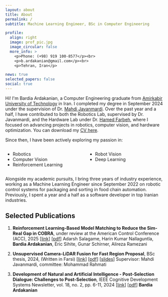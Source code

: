 ```yaml
---
layout: about
title: About
permalink: /
subtitle: Machine Learning Engineer, BSc in Computer Engineering

profile:
  align: right
  image: prof_pic.jpg
  image_circular: false
  more_info: >
    <p>Phone: (+98) 919 100-8577</p><br>
    <p>b.ardakanian@gmail.com</p><br>
    <p>Tehran, Iran</p>

news: true
selected_papers: false
social: true
---
```


Hi! I'm Bardia Ardakanian, a Computer Engineering graduate from [Amirkabir University of Technology](https://aut.ac.ir/en) in Iran. I completed my degree in September 2024 under the supervision of Dr. [Mahdi Javanmardi](https://www.google.com/url?sa=t&source=web&rct=j&opi=89978449&url=https://jp.linkedin.com/in/mjavan&ved=2ahUKEwivqbq__KmJAxWDh_0HHagTF4QQFnoECB0QAQ&usg=AOvVaw2gX66C-fxUGoidIBMsOqhG). Over the past year and a half, I have contributed to both the Robotics Lab, supervised by Dr. Javanmardi, and the Hardware Lab under Dr. [Hamed Farbeh](https://aut.ac.ir/cv/2158/HAMED%20FARBEH), where I focused on advancing projects in robotics, computer vision, and hardware optimization. You can download my [CV here](/assets/pdf/Ardakanian_ShortCV_Oct2024.pdf).

Since then, I have been actively exploring my passion in:

<div style="display: flex;">
  <div style="flex: 1; padding-right: 10px;">
    <ul>
      <li>Robotics</li>
      <li>Computer Vision</li>
      <li>Reinforcement Learning</li>
    </ul>
  </div>
  <div style="flex: 1; padding-left: 10px;">
    <ul>
      <li>Robot Vision</li>
      <li>Deep Learning</li>
    </ul>
  </div>
</div>

Alongside my academic pursuits, I bring three years of industry experience, working as a Machine Learning Engineer since September 2022 on robotic control systems for packaging and sorting in food chain automation. Previously, I spent a year and a half as a software developer in top Iranian industries.

## Selected Publications
1. **Reinforcement Learning-Based Model Matching to Reduce the Sim-Real Gap in COBRA**, under review at the American Control Conference (ACC), 2025 [[link](https://arxiv.org/pdf/2406.13700)] [[pdf](/assets/pdf/SimToReal_ACC_2025.pdf)]
Adarsh Salagame, Harin Kumar Nallaguntla, **Bardia Ardakanian**, Eric Sihite, Gunar Schirner, Alireza Ramezani

2. **Unsupervised Camera-LiDAR Fusion for Fast Region Proposal**, BSc thesis, 2024, (Written in Farsi) [[link](https://digitallib.aut.ac.ir/)] [[pdf](/assets/pdf/Thesis_BardiaArdakanian.pdf)] [[slides](/assets/pdf/BA%20thesis.pdf)]
Supervisor: Mahdi Javanmardi, committee: Mohammad Rahmati

3. **Development of Natural and Artificial Intelligence - Post-Selection Dialogue: Challenges to Post-Selection**, IEEE Cognitive Development Systems Newsletter, vol. 18, no. 2, pp. 6-11, 2024 [[link](https://www.cse.msu.edu/amdtc/amdnl/CDSNL-V18-N2.pdf#page=6)] [[pdf](/assets/pdf/CDSNL-V18-N2.pdf)] 
**Bardia Ardakanian**
